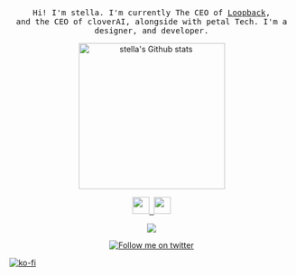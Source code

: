 <p align="center">
  <samp>
    Hi! I'm stella. I'm currently The CEO of <a href="https://www.unbnd.net/">Loopback</a>,
    <br>and the CEO of cloverAI, alongside with petal Tech. I'm a designer, and developer</a>.
    <div/>
      <p align="center">
    <a href="https://github.com/stell1x/github-readme-stats#gh-dark-mode-only">
<img height=259 src="https://github-readme-stats-git-masterrstaa-rickstaa.vercel.app/api?username=stell1x&show_icons=true&line_height=28&hide_border=true&card_width=347&include_all_commits=true&role=owner,collaborator&show=reviews,discussions_answered&rank_icon=percentile&exclude_repo=github-readme-stats&theme=dark&bg_color=000000#gh-dark-mode-only" alt="stella's Github stats" />
  </samp>
</p>

<p align="center">
  <samp>
    <img src="https://github.com/pifafu/pifafu/assets/5679180/07d226f9-2b92-4077-af43-37c92be369f2" width="30px">
    <img src="https://user-images.githubusercontent.com/5679180/79618120-0daffb80-80be-11ea-819e-d2b0fa904d07.gif" width="30px">
  </samp>
</p>
<p align="center">
  <a href="https://skillicons.dev">
    <img src="https://skillicons.dev/icons?i=powershell,cloudflare,gcp,workers,docker,kubernetes,supabase,git,vscode,androidstudio,html,css,js,ts,py,nodejs,mysql,postgres,nginx&perline=9" />
  </a>
</p>

<p align="center">
<a href="https://twitter.com/intent/follow?screen_name=stellaresident#gh-dark-mode-only">
<img src="https://img.shields.io/badge/follow-%40stellaresident-1DA1F2?style=for-the-badge&logo=x&labelColor=000&color=FFF#gh-dark-mode-only" alt="Follow me on twitter" >
</a>

[![ko-fi](https://ko-fi.com/img/githubbutton_sm.svg)](https://ko-fi.com/O5O712VN81)
